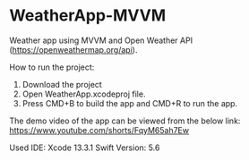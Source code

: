 # WeatherApp-MVVM
Weather app using MVVM and Open Weather API (https://openweathermap.org/api).

How to run the project:
1. Download the project
2. Open WeatherApp.xcodeproj file.
3. Press CMD+B to build the app and CMD+R to run the app.

The demo video of the app can be viewed from the below link:
https://www.youtube.com/shorts/FqyM65ah7Ew

Used IDE: Xcode 13.3.1
Swift Version: 5.6
